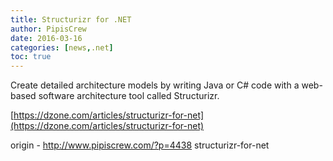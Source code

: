 ```yaml
---
title: Structurizr for .NET
author: PipisCrew
date: 2016-03-16
categories: [news,.net]
toc: true
---
```


Create detailed architecture models by writing Java or C# code with a web-based software architecture tool called Structurizr.

[https://dzone.com/articles/structurizr-for-net](https://dzone.com/articles/structurizr-for-net)

origin - http://www.pipiscrew.com/?p=4438 structurizr-for-net